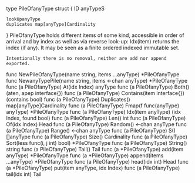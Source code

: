 type PileOfanyType struct {
	ID
	anyTypeS

	lookUpanyType
	duplicates map[anyType]Cardinality
}
    PileOfanyType holds different items of some kind, accessible in order of
    arrival and by index as well as via reverse look-up: Idx(item) returns the
    index (if any). It may be seen as a finite ordered indexed immutable set.

    Intentionally there is no removal, neither are add nor append exported.

func NewPileOfanyType(name string, items ...anyType) *PileOfanyType
func NewanyTypePile(name string, items <-chan anyType) *PileOfanyType
func (a PileOfanyType) At(idx Index) anyType
func (a PileOfanyType) Both() (aten, apep interface{})
func (a PileOfanyType) Contains(item interface{}) (contains bool)
func (a PileOfanyType) Duplicates() map[anyType]Cardinality
func (a PileOfanyType) Fmap(f func(anyType) anyType) *PileOfanyType
func (a PileOfanyType) Idx(item anyType) (idx Index, found bool)
func (a PileOfanyType) Len() int
func (a PileOfanyType) Of(idx Index) Head
func (a PileOfanyType) Random() <-chan anyType
func (a PileOfanyType) Range() <-chan anyType
func (a PileOfanyType) S() []anyType
func (a PileOfanyType) Size() Cardinality
func (a PileOfanyType) Sort(less func(i, j int) bool) *PileOfanyType
func (a PileOfanyType) String() string
func (a PileOfanyType) Tail() Tail
func (a *PileOfanyType) add(item anyType) *PileOfanyType
func (a *PileOfanyType) append(items ...anyType) *PileOfanyType
func (a PileOfanyType) head(idx int) Head
func (a *PileOfanyType) put(item anyType, idx Index)
func (a PileOfanyType) tail(idx int) Tail
